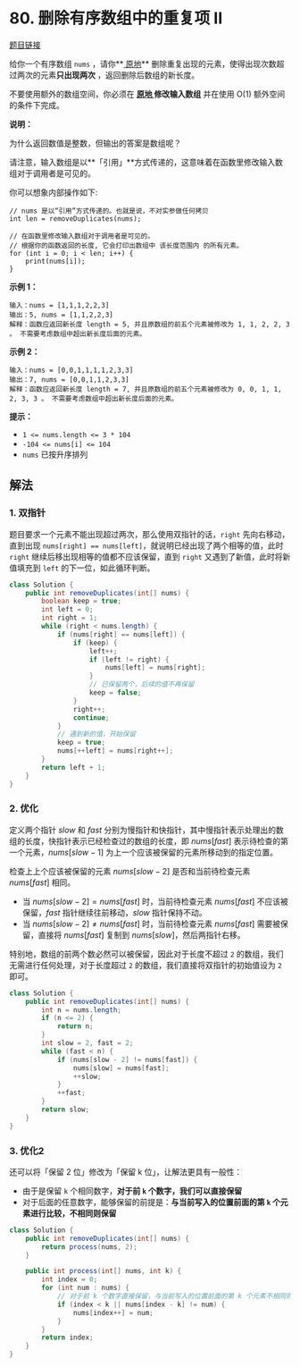 # 80. 删除有序数组中的重复项 II

[题目链接](https://leetcode.cn/problems/remove-duplicates-from-sorted-array-ii)

给你一个有序数组 `nums` ，请你**[ 原地](http://baike.baidu.com/item/原地算法)** 删除重复出现的元素，使得出现次数超过两次的元素**只出现两次** ，返回删除后数组的新长度。

不要使用额外的数组空间，你必须在 **[原地 ](https://baike.baidu.com/item/原地算法)修改输入数组** 并在使用 O(1) 额外空间的条件下完成。

**说明：**

为什么返回数值是整数，但输出的答案是数组呢？

请注意，输入数组是以**「引用」**方式传递的，这意味着在函数里修改输入数组对于调用者是可见的。

你可以想象内部操作如下:

```
// nums 是以“引用”方式传递的。也就是说，不对实参做任何拷贝
int len = removeDuplicates(nums);

// 在函数里修改输入数组对于调用者是可见的。
// 根据你的函数返回的长度, 它会打印出数组中 该长度范围内 的所有元素。
for (int i = 0; i < len; i++) {
    print(nums[i]);
}
```

**示例 1：**

```
输入：nums = [1,1,1,2,2,3]
输出：5, nums = [1,1,2,2,3]
解释：函数应返回新长度 length = 5, 并且原数组的前五个元素被修改为 1, 1, 2, 2, 3 。 不需要考虑数组中超出新长度后面的元素。
```

**示例 2：**

```
输入：nums = [0,0,1,1,1,1,2,3,3]
输出：7, nums = [0,0,1,1,2,3,3]
解释：函数应返回新长度 length = 7, 并且原数组的前五个元素被修改为 0, 0, 1, 1, 2, 3, 3 。 不需要考虑数组中超出新长度后面的元素。
```

**提示：**

- `1 <= nums.length <= 3 * 104`
- `-104 <= nums[i] <= 104`
- `nums` 已按升序排列

## 解法

### 1. 双指针

题目要求一个元素不能出现超过两次，那么使用双指针的话，`right` 先向右移动，直到出现 `nums[right] == nums[left]`，就说明已经出现了两个相等的值，此时 `right` 继续后移出现相等的值都不应该保留，直到 `right` 又遇到了新值，此时将新值填充到 `left` 的下一位，如此循环判断。

```java
class Solution {
    public int removeDuplicates(int[] nums) {
        boolean keep = true;
        int left = 0;
        int right = 1;
        while (right < nums.length) {
            if (nums[right] == nums[left]) {
                if (keep) {
                    left++;
                    if (left != right) {
                        nums[left] = nums[right];
                    }
                    // 已保留两个，后续的值不再保留
                    keep = false;
                }
                right++;
                continue;
            }
            // 遇到新的值，开始保留
            keep = true;
            nums[++left] = nums[right++];
        }
        return left + 1;
    }
}
```

### 2. 优化

定义两个指针 $slow$ 和 $fast$ 分别为慢指针和快指针，其中慢指针表示处理出的数组的长度，快指针表示已经检查过的数组的长度，即 $nums[fast]$ 表示待检查的第一个元素，$nums[slow−1]$ 为上一个应该被保留的元素所移动到的指定位置。

检查上上个应该被保留的元素 $nums[slow−2]$ 是否和当前待检查元素 $nums[fast]$ 相同。

- 当 $nums[slow−2]=nums[fast]$ 时，当前待检查元素 $nums[fast]$ 不应该被保留，$fast$ 指针继续往前移动，$slow$ 指针保持不动。
- 当 $nums[slow−2] \neq nums[fast]$ 时，当前待检查元素 $nums[fast]$ 需要被保留，直接将 $nums[fast]$ 复制到 $nums[slow]$，然后两指针右移。

特别地，数组的前两个数必然可以被保留，因此对于长度不超过 `2` 的数组，我们无需进行任何处理，对于长度超过 `2` 的数组，我们直接将双指针的初始值设为 `2` 即可。

```java
class Solution {
    public int removeDuplicates(int[] nums) {
        int n = nums.length;
        if (n <= 2) {
            return n;
        }
        int slow = 2, fast = 2;
        while (fast < n) {
            if (nums[slow - 2] != nums[fast]) {
                nums[slow] = nums[fast];
                ++slow;
            }
            ++fast;
        }
        return slow;
    }
}
```

### 3. 优化2

还可以将「保留 2 位」修改为「保留 k 位」，让解法更具有一般性：

- 由于是保留 `k` 个相同数字，**对于前 `k` 个数字，我们可以直接保留**
- 对于后面的任意数字，能够保留的前提是：**与当前写入的位置前面的第 `k` 个元素进行比较，不相同则保留**

```java
class Solution {
    public int removeDuplicates(int[] nums) {
        return process(nums, 2);
    }

    public int process(int[] nums, int k) {
        int index = 0;
        for (int num : nums) {
            // 对于前 k 个数字直接保留，与当前写入的位置前面的第 k 个元素不相同则保留
            if (index < k || nums[index - k] != num) {
                nums[index++] = num;
            }
        }
        return index;
    }
}
```


